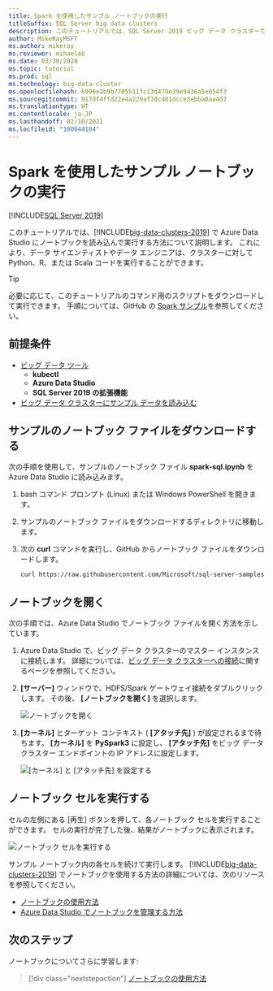 ```yaml
---
title: Spark を使用したサンプル ノートブックの実行
titleSuffix: SQL Server big data clusters
description: このチュートリアルでは、SQL Server 2019 ビッグ データ クラスターでサンプルの Spark ノートブックを読み込んで実行する方法について説明します。
author: MikeRayMSFT
ms.author: mikeray
ms.reviewer: mihaelab
ms.date: 03/30/2020
ms.topic: tutorial
ms.prod: sql
ms.technology: big-data-cluster
ms.openlocfilehash: 6996e2b9b7705511fc13d479e39e9436a5e054f3
ms.sourcegitcommit: 917df4ffd22e4a229af7dc481dcce3ebba0aa4d7
ms.translationtype: HT
ms.contentlocale: ja-JP
ms.lasthandoff: 02/10/2021
ms.locfileid: "100044104"
---
```

# <a name="run-a-sample-notebook-using-spark"></a>Spark を使用したサンプル ノートブックの実行

[!INCLUDE[SQL Server 2019](../includes/applies-to-version/sqlserver2019.md)]

このチュートリアルでは、[!INCLUDE[big-data-clusters-2019](../includes/ssbigdataclusters-ver15.md)] で Azure Data Studio にノートブックを読み込んで実行する方法について説明します。 これにより、データ サイエンティストやデータ エンジニアは、クラスターに対して Python、R、または Scala コードを実行することができます。

> [!TIP]
> 必要に応じて、このチュートリアルのコマンド用のスクリプトをダウンロードして実行できます。 手順については、GitHub の [Spark サンプル](https://github.com/Microsoft/sql-server-samples/tree/master/samples/features/sql-big-data-cluster/spark)を参照してください。

## <a name="prerequisites"></a><a id="prereqs"></a> 前提条件

- [ビッグ データ ツール](deploy-big-data-tools.md)
   - **kubectl**
   - **Azure Data Studio**
   - **SQL Server 2019 の拡張機能**
- [ビッグ データ クラスターにサンプル データを読み込む](tutorial-load-sample-data.md)

## <a name="download-the-sample-notebook-file"></a>サンプルのノートブック ファイルをダウンロードする

次の手順を使用して、サンプルのノートブック ファイル **spark-sql.ipynb** を Azure Data Studio に読み込みます。

1. bash コマンド プロンプト (Linux) または Windows PowerShell を開きます。

1. サンプルのノートブック ファイルをダウンロードするディレクトリに移動します。

1. 次の **curl** コマンドを実行し、GitHub からノートブック ファイルをダウンロードします。

   ```bash
   curl https://raw.githubusercontent.com/Microsoft/sql-server-samples/master/samples/features/sql-big-data-cluster/spark/data-loading/transform-csv-files.ipynb -o transform-csv-files.ipynb
   ```

## <a name="open-the-notebook"></a>ノートブックを開く

次の手順では、Azure Data Studio でノートブック ファイルを開く方法を示しています。

1. Azure Data Studio で、ビッグ データ クラスターのマスター インスタンスに接続します。 詳細については、[ビッグ データ クラスターへの接続](connect-to-big-data-cluster.md)に関するページを参照してください。

1. **[サーバー]** ウィンドウで、HDFS/Spark ゲートウェイ接続をダブルクリックします。 その後、 **[ノートブックを開く]** を選択します。

   ![ノートブックを開く](media/notebook-tutorial-spark/azure-data-studio-open-notebook.png)

1. **[カーネル]** とターゲット コンテキスト ( **[アタッチ先]** ) が設定されるまで待ちます。 **[カーネル]** を **PySpark3** に設定し、 **[アタッチ先]** をビッグ データ クラスター エンドポイントの IP アドレスに設定します。

   ![[カーネル] と [アタッチ先] を設定する](media/notebook-tutorial-spark/set-kernel-and-attach-to.png)

## <a name="run-the-notebook-cells"></a>ノートブック セルを実行する

セルの左側にある [再生] ボタンを押して、各ノートブック セルを実行することができます。 セルの実行が完了した後、結果がノートブックに表示されます。

![ノートブック セルを実行する](media/notebook-tutorial-spark/run-notebook-cell.png)

サンプル ノートブック内の各セルを続けて実行します。 [!INCLUDE[big-data-clusters-2019](../includes/ssbigdataclusters-ss-nover.md)] でノートブックを使用する方法の詳細については、次のリソースを参照してください。

- [ノートブックの使用方法](../azure-data-studio/notebooks/notebooks-guidance.md)
- [Azure Data Studio でノートブックを管理する方法](notebooks-manage-bdc.md)

## <a name="next-steps"></a>次のステップ

ノートブックについてさらに学習します:
> [!div class="nextstepaction"]
> [ノートブックの使用方法](../azure-data-studio/notebooks/notebooks-guidance.md)